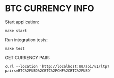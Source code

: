 # BTC CURRENCY INFO


Start application:
```
make start
```
Run integration tests:
```
make test
```

GET CURRENCY PAIR:
```
curl --location 'http://localhost:80/api/v1/ltp?pairs=BTC%2FUSD%2CBTC%2FCHF%2CBTC%2FUSD'
```